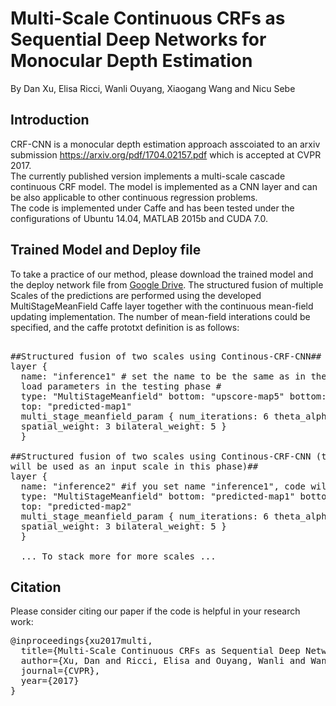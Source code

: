 # Multi-Scale Continuous CRFs as Sequential Deep Networks for Monocular Depth Estimation
By Dan Xu, Elisa Ricci, Wanli Ouyang, Xiaogang Wang and Nicu Sebe
## Introduction
CRF-CNN is a monocular depth estimation approach asscoiated to an arxiv submission https://arxiv.org/pdf/1704.02157.pdf which is accepted at CVPR 2017. </br>
The currently published version implements a multi-scale cascade continuous CRF model. The model is implemented as a CNN layer and can be also applicable to other continuous regression problems. </br>
The code is implemented under Caffe and has been tested under the configurations of Ubuntu 14.04, MATLAB 2015b and CUDA 7.0.
## Trained Model and Deploy file 
To take a practice of our method, please download the trained model and the deploy network file from 
<a href="https://drive.google.com/open?id=0ByWGxNo3TouJRDFPdWF4UWFubVk">Google Drive</a>.
The structured fusion of multiple Scales of the predictions are performed using the developed MultiStageMeanField Caffe layer together with the continuous mean-field updating implementation. The number of mean-field interations could be specified, and the caffe prototxt definition is as follows:
<pre> 
##Structured fusion of two scales using Continous-CRF-CNN##
layer {
  name: "inference1" # set the name to be the same as in the training phase to 
  load parameters in the testing phase #
  type: "MultiStageMeanfield" bottom: "upscore-map5" bottom: "upscore-map4" bottom: "data" 
  top: "predicted-map1"
  multi_stage_meanfield_param { num_iterations: 6 theta_alpha: 22 theta_beta: 1 theta_gamma: 1 
  spatial_weight: 3 bilateral_weight: 5 } 
  }

##Structured fusion of two scales using Continous-CRF-CNN (the output of inference 1 
will be used as an input scale in this phase)##
layer {
  name: "inference2" #if you set name "inference1", code will load parameters from caffemodel#
  type: "MultiStageMeanfield" bottom: "predicted-map1" bottom: "upscore-map3" bottom: "data" 
  top: "predicted-map2"
  multi_stage_meanfield_param { num_iterations: 6 theta_alpha: 22 theta_beta: 1 theta_gamma: 1 
  spatial_weight: 3 bilateral_weight: 5 } 
  }
  
  ... To stack more for more scales ...
</pre>

## Citation
Please consider citing our paper if the code is helpful in your research work:
<pre>@inproceedings{xu2017multi,
  title={Multi-Scale Continuous CRFs as Sequential Deep Networks for Monocular Depth Estimation},
  author={Xu, Dan and Ricci, Elisa and Ouyang, Wanli and Wang, Xiaogang and Sebe, Nicu},
  journal={CVPR},
  year={2017}
}</pre>


